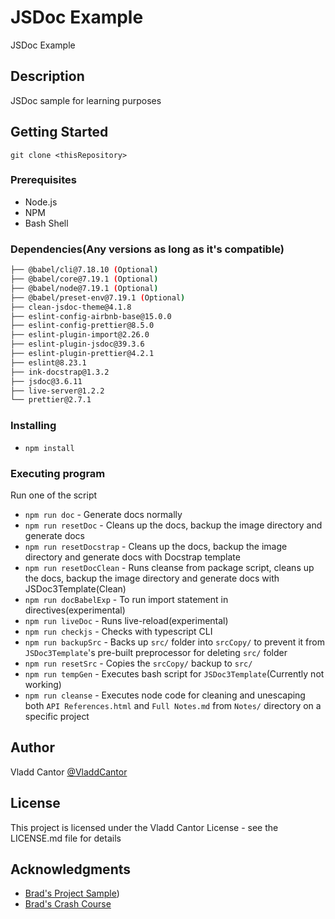 # JSDoc Example

<!-- PROJECT SHIELDS -->
<!--
*** I'm using markdown "reference style" links for readability.
*** Reference links are enclosed in brackets [ ] instead of parentheses ( ).
*** See the bottom of this document for the declaration of the reference variables
*** for contributors-url, forks-url, etc. This is an optional, concise syntax you may use.
*** https://www.markdownguide.org/basic-syntax/#reference-style-links
-->




JSDoc Example

## Description

JSDoc sample for learning purposes 

## Getting Started

`git clone <thisRepository>`

### Prerequisites

- Node.js
- NPM
- Bash Shell

### Dependencies(Any versions as long as it's compatible)

```bash
├── @babel/cli@7.18.10 (Optional)                            
├── @babel/core@7.19.1 (Optional)                      
├── @babel/node@7.19.1 (Optional)
├── @babel/preset-env@7.19.1 (Optional)
├── clean-jsdoc-theme@4.1.8
├── eslint-config-airbnb-base@15.0.0
├── eslint-config-prettier@8.5.0
├── eslint-plugin-import@2.26.0
├── eslint-plugin-jsdoc@39.3.6
├── eslint-plugin-prettier@4.2.1
├── eslint@8.23.1
├── ink-docstrap@1.3.2
├── jsdoc@3.6.11
├── live-server@1.2.2
└── prettier@2.7.1
```

### Installing

* `npm install`

### Executing program

Run one of the script
- `npm run doc` - Generate docs normally 
- `npm run resetDoc` - Cleans up the docs, backup the image directory and generate docs
- `npm run resetDocstrap` - Cleans up the docs, backup the image directory and generate docs with Docstrap template
- `npm run resetDocClean` - Runs cleanse from package script, cleans up the docs, backup the image directory and generate docs with JSDoc3Template(Clean)
- `npm run docBabelExp` - To run import statement in directives(experimental)
- `npm run liveDoc` - Runs live-reload(experimental)
- `npm run checkjs` - Checks with typescript CLI
- `npm run backupSrc` - Backs up `src/` folder into `srcCopy/` to prevent it from `JSDoc3Template`'s pre-built preprocessor for deleting `src/` folder
- `npm run resetSrc` - Copies the `srcCopy/` backup to `src/`
- `npm run tempGen` - Executes bash script for `JSDoc3Template`(Currently not working)
- `npm run cleanse` - Executes node code for cleaning and unescaping both `API References.html` and `Full Notes.md` from `Notes/` directory on a specific project

## Author

Vladd Cantor
[@VladdCantor](https://example.com)

## License

This project is licensed under the Vladd Cantor License - see the LICENSE.md file for details

## Acknowledgments

* [Brad's Project Sample](https://github.com/lyhd/jsdoc-crash-course))
* [Brad's Crash Course](https://youtube.com/watch?v=YK-GurROGIg)